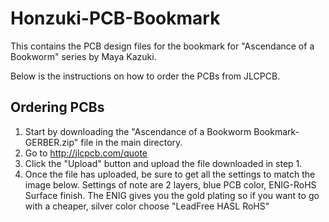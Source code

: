 # Honzuki-PCB-Bookmark
This contains the PCB design files for the bookmark for "Ascendance of a Bookworm" series by Maya Kazuki.

Below is the instructions on how to order the PCBs from JLCPCB.

## Ordering PCBs
1. Start by downloading the "Ascendance of a Bookworm Bookmark-GERBER.zip" file in the main directory.
2. Go to http://jlcpcb.com/quote
3. Click the "Upload" button and upload the file downloaded in step 1.
4. Once the file has uploaded, be sure to get all the settings to match the image below. Settings of note are 2 layers, blue PCB color, ENIG-RoHS Surface finish. 
The ENIG gives you the gold plating so if you want to go with a cheaper, silver color choose "LeadFree HASL RoHS"
